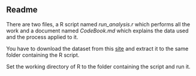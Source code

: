 ## Readme

There are two files, a R script named *run_analysis.r* which performs all the work and a document named *CodeBook.md* which explains the data used and the process applied to it.

You have to download the dataset from this [site](http://archive.ics.uci.edu/ml/datasets/Human+Activity+Recognition+Using+Smartphones) and extract it to the same folder containing the R script.

Set the working directory of R to the folder containing the script and run it.
